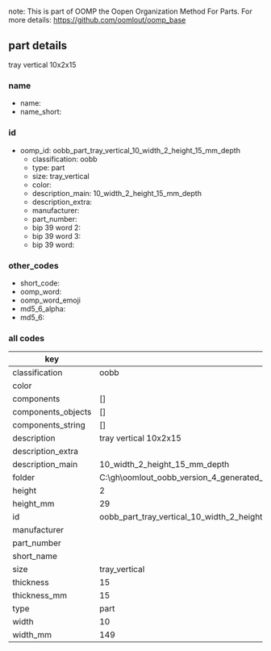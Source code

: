#   

note: This is part of OOMP the Oopen Organization Method For Parts. For more details: https://github.com/oomlout/oomp_base

##  part details



tray vertical 10x2x15

### name
* name: 
* name_short: 
### id
* oomp_id: oobb_part_tray_vertical_10_width_2_height_15_mm_depth
  * classification: oobb
  * type: part
  * size: tray_vertical
  * color: 
  * description_main: 10_width_2_height_15_mm_depth
  * description_extra: 
  * manufacturer: 
  * part_number: 
  * bip 39 word 2: 
  * bip 39 word 3: 
  * bip 39 word: 

### other_codes
* short_code: 
* oomp_word: 
* oomp_word_emoji 
* md5_6_alpha: 
* md5_6: 









### all codes 
| key | value |  
| --- | --- |  
| classification | oobb |  
| color |  |  
| components | [] |  
| components_objects | [] |  
| components_string | [] |  
| description | tray vertical 10x2x15 |  
| description_extra |  |  
| description_main | 10_width_2_height_15_mm_depth |  
| folder | C:\gh\oomlout_oobb_version_4_generated_parts\things\oobb_part_tray_vertical_10_width_2_height_15_mm_depth |  
| height | 2 |  
| height_mm | 29 |  
| id | oobb_part_tray_vertical_10_width_2_height_15_mm_depth |  
| manufacturer |  |  
| part_number |  |  
| short_name |  |  
| size | tray_vertical |  
| thickness | 15 |  
| thickness_mm | 15 |  
| type | part |  
| width | 10 |  
| width_mm | 149 |  
